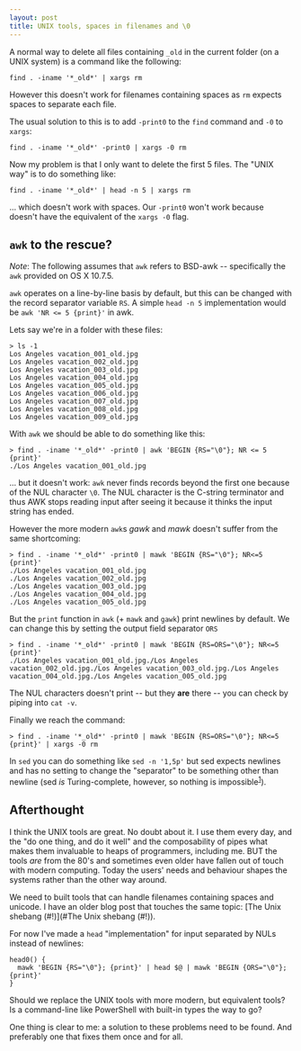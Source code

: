 ```yaml
---
layout: post
title: UNIX tools, spaces in filenames and \0
---
```


A normal way to delete all files containing `_old` in the current folder (on a UNIX system)
is a command like the following:

    find . -iname '*_old*' | xargs rm

However this doesn't work for filenames containing spaces as `rm` expects spaces to separate each file.

The usual solution to this is to add `-print0` to the `find` command and `-0` to `xargs`:

    find . -iname '*_old*' -print0 | xargs -0 rm

Now my problem is that I only want to delete the first 5 files.
The "UNIX way" is to do something like:

    find . -iname '*_old*' | head -n 5 | xargs rm

... which doesn't work with spaces. Our `-print0` won't work
because doesn't have the equivalent of the `xargs -0` flag.

## `awk` to the rescue?
_Note_: The following assumes that `awk` refers to BSD-awk -- specifically the `awk` provided
on OS X 10.7.5.

`awk` operates on a line-by-line basis by default, but this can be changed with the record separator variable `RS`.
A simple `head -n 5` implementation would be `awk 'NR <= 5 {print}'` in awk.

Lets say we're in a folder with these files:

    > ls -1
    Los Angeles vacation_001_old.jpg
    Los Angeles vacation_002_old.jpg
    Los Angeles vacation_003_old.jpg
    Los Angeles vacation_004_old.jpg
    Los Angeles vacation_005_old.jpg
    Los Angeles vacation_006_old.jpg
    Los Angeles vacation_007_old.jpg
    Los Angeles vacation_008_old.jpg
    Los Angeles vacation_009_old.jpg

With `awk` we should be able to do something like this:

    > find . -iname '*_old*' -print0 | awk 'BEGIN {RS="\0"}; NR <= 5 {print}'
    ./Los Angeles vacation_001_old.jpg

... but it doesn't work: `awk` never finds records beyond the first one because of the NUL character `\0`.
The NUL character is the C-string terminator and thus AWK stops reading input after seeing it because it thinks
the input string has ended.

However the more modern `awk`s _gawk_ and _mawk_ doesn't suffer from the same shortcoming:

    > find . -iname '*_old*' -print0 | mawk 'BEGIN {RS="\0"}; NR<=5 {print}'
    ./Los Angeles vacation_001_old.jpg
    ./Los Angeles vacation_002_old.jpg
    ./Los Angeles vacation_003_old.jpg
    ./Los Angeles vacation_004_old.jpg
    ./Los Angeles vacation_005_old.jpg

But the `print` function in `awk` (+ `mawk` and `gawk`) print newlines by default. We can change this by
setting the output field separator `ORS`

    > find . -iname '*_old*' -print0 | mawk 'BEGIN {RS=ORS="\0"}; NR<=5 {print}'
    ./Los Angeles vacation_001_old.jpg./Los Angeles vacation_002_old.jpg./Los Angeles vacation_003_old.jpg./Los Angeles vacation_004_old.jpg./Los Angeles vacation_005_old.jpg

The NUL characters doesn't print -- but they **are** there -- you can check by piping into `cat -v`.

Finally we reach the command:

    > find . -iname '*_old*' -print0 | mawk 'BEGIN {RS=ORS="\0"}; NR<=5 {print}' | xargs -0 rm

In `sed` you can do something like `sed -n '1,5p'` but sed expects newlines and has no setting to change
the "separator" to be something other than newline
(sed _is_ Turing-complete, however, so nothing is impossible<sup>[1][sed-turing-complete]</sup>).

## Afterthought
I think the UNIX tools are great. No doubt about it. I use them every day, and the
"do one thing, and do it well" and the composability of pipes what makes them
invaluable to heaps of programmers, including me.
BUT the tools _are_ from the 80's and sometimes even older have fallen out of touch
with modern computing. Today the users' needs and behaviour shapes the systems rather
than the other way around.

We need to built tools that can handle filenames containing spaces and unicode.
I have an older blog post that touches the same topic: [The Unix shebang (#!)](#The Unix shebang (#!)).

For now I've made a `head` "implementation" for input separated by NULs instead
of newlines:

    head0() {
      mawk 'BEGIN {RS="\0"}; {print}' | head $@ | mawk 'BEGIN {ORS="\0"}; {print}'
    }

Should we replace the UNIX tools with more modern, but equivalent tools? Is a command-line
like PowerShell with built-in types the way to go?

One thing is clear to me: a solution to these problems need to be found. And
preferably one that fixes them once and for all.

<!-- We cannot live in a world of "string-first programming" we need to think and program
in structures (like PowerShell on Windows does). -->

[sed-turing-complete]: http://www.catonmat.net/blog/proof-that-sed-is-turing-complete/
